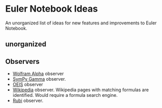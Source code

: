 # Euler Notebook Ideas

An unorganized list of ideas for new features and improvements
to Euler Notebook.

## unorganized

## Observers

* [Wolfram Alpha](https://www.wolframalpha.com) observer
* [SymPy Gamma](https://gamma.sympy.org) observer.
* [OEIS](https://oeis.org) observer
* [Wikipedia](https://www.wikipedia.org) observer. Wikipedia pages with matching formulas are identified. Would require a formula search engine.
* [Rubi](https://rulebasedintegration.org) observer.
